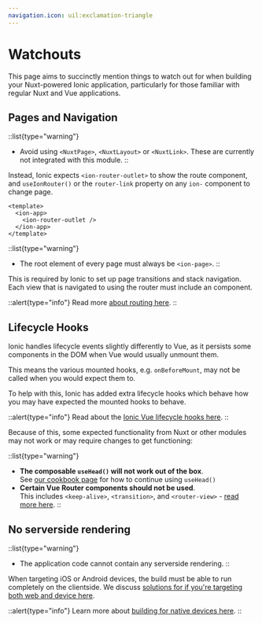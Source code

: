 ```yaml
---
navigation.icon: uil:exclamation-triangle
---
```


# Watchouts

This page aims to succinctly mention things to watch out for when building your Nuxt-powered Ionic application, particularly for those familiar with regular Nuxt and Vue applications.

## Pages and Navigation

::list{type="warning"}
- Avoid using `<NuxtPage>`, `<NuxtLayout>` or `<NuxtLink>`. These are currently not integrated with this module.
::

Instead, Ionic expects `<ion-router-outlet>` to show the route component, and `useIonRouter()` or the `router-link` property on any `ion-` component to change page.

```vue [app.vue]
<template>
  <ion-app>
    <ion-router-outlet />
  </ion-app>
</template>
```

::list{type="warning"}
- The root element of every page must always be `<ion-page>`. 
::

This is required by Ionic to set up page transitions and stack navigation. Each view that is navigated to using the router must include an <ion-page> component.

::alert{type="info"}
Read more [about routing here](/overview/routing).
::

## Lifecycle Hooks

Ionic handles lifecycle events slightly differently to Vue, as it persists some components in the DOM when Vue would usually unmount them.

This means the various mounted hooks, e.g. `onBeforeMount`, may not be called when you would expect them to.

To help with this, Ionic has added extra lifecycle hooks which behave how you may have expected the mounted hooks to behave.

::alert{type="info"}
Read about the [Ionic Vue lifecycle hooks here](https://ionicframework.com/docs/vue/lifecycle).
::

Because of this, some expected functionality from Nuxt or other modules may not work or may require changes to get functioning:

::list{type="warning"}
- **The composable `useHead()` will not work out of the box**.  
  See [our cookbook page](/cookbook/page-metadata) for how to continue using `useHead()`
- **Certain Vue Router components should not be used**.  
  This includes `<keep-alive>`, `<transition>`, and `<router-view>` - [read more here](https://ionicframework.com/docs/vue/lifecycle#how-ionic-framework-handles-the-life-of-a-page).
::

## No serverside rendering

::list{type="warning"}
- The application code cannot contain any serverside rendering.
::

When targeting iOS or Android devices, the build must be able to run completely on the clientside. We discuss [solutions for if you're targeting both web and device here](/cookbook/web-and-device).

::alert{type="info"}
Learn more about [building for native devices here](/cookbook/creating-ios-android-apps).
::
